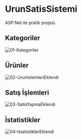 # UrunSatisSistemi
ASP.Net ile pratik projesi.

## Kategoriler
![01-Kategoriler](https://user-images.githubusercontent.com/44196434/149576158-970a5ebf-a3ff-40a4-a495-f911faf1e7db.png)

## Ürünler
![02-UrunIslemleriEklendi](https://user-images.githubusercontent.com/44196434/149589921-8cab689a-d76e-40b1-a8c3-117195b3bef6.png)

## Satış İşlemleri
![03-SatisYapmaEklendi](https://user-images.githubusercontent.com/44196434/149624094-f608f02a-4782-40da-a19f-d91b030e5555.png)

## İstatistikler
![04-IstatistiklerEklendi](https://user-images.githubusercontent.com/44196434/149625873-9d3f9f2e-271c-44b4-a271-85bf7ecd8822.png)
